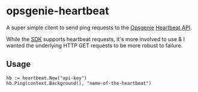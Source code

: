 # opsgenie-heartbeat

A super simple client to send ping requests to the [Opsgenie]() [Heartbeat API]().

While the [SDK](https://github.com/opsgenie/opsgenie-go-sdk/tree/master/heartbeat) supports heartbeat requests,
it's more involved to use & I wanted the underlying HTTP GET requests to be more robust to failure.

## Usage

```golang
hb := heartbeat.New("api-key")
hb.Ping(context.Background(), "name-of-the-heartbeat")
```
